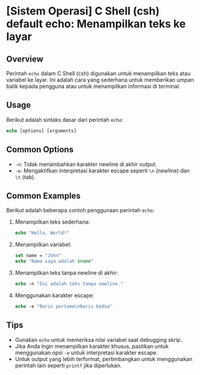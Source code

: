 # [Sistem Operasi] C Shell (csh) default echo: Menampilkan teks ke layar

## Overview
Perintah `echo` dalam C Shell (csh) digunakan untuk menampilkan teks atau variabel ke layar. Ini adalah cara yang sederhana untuk memberikan umpan balik kepada pengguna atau untuk menampilkan informasi di terminal.

## Usage
Berikut adalah sintaks dasar dari perintah `echo`:

```csh
echo [options] [arguments]
```

## Common Options
- `-n`: Tidak menambahkan karakter newline di akhir output.
- `-e`: Mengaktifkan interpretasi karakter escape seperti `\n` (newline) dan `\t` (tab).

## Common Examples
Berikut adalah beberapa contoh penggunaan perintah `echo`:

1. Menampilkan teks sederhana:
   ```csh
   echo "Hello, World!"
   ```

2. Menampilkan variabel:
   ```csh
   set name = "John"
   echo "Nama saya adalah $name"
   ```

3. Menampilkan teks tanpa newline di akhir:
   ```csh
   echo -n "Ini adalah teks tanpa newline."
   ```

4. Menggunakan karakter escape:
   ```csh
   echo -e "Baris pertama\nBaris kedua"
   ```

## Tips
- Gunakan `echo` untuk memeriksa nilai variabel saat debugging skrip.
- Jika Anda ingin menampilkan karakter khusus, pastikan untuk menggunakan opsi `-e` untuk interpretasi karakter escape.
- Untuk output yang lebih terformat, pertimbangkan untuk menggunakan perintah lain seperti `printf` jika diperlukan.